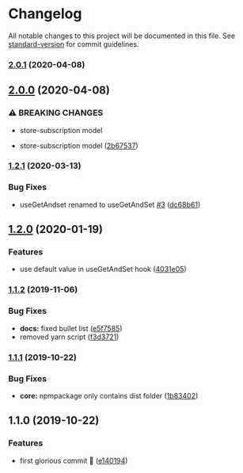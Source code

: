 # Changelog

All notable changes to this project will be documented in this file. See [standard-version](https://github.com/conventional-changelog/standard-version) for commit guidelines.

### [2.0.1](https://github.com/Spyna/react-context-hook/compare/v2.0.0...v2.0.1) (2020-04-08)

## [2.0.0](https://github.com/Spyna/react-context-hook/compare/v1.2.1...v2.0.0) (2020-04-08)


### ⚠ BREAKING CHANGES

* store-subscription model

* store-subscription model ([2b67537](https://github.com/Spyna/react-context-hook/commit/2b6753728a9c45d1cac214b06803e19521861640))

### [1.2.1](https://github.com/Spyna/react-context-hook/compare/v1.2.0...v1.2.1) (2020-03-13)


### Bug Fixes

* useGetAndset renamed to useGetAndSet [#3](https://github.com/Spyna/react-context-hook/issues/3) ([dc68b61](https://github.com/Spyna/react-context-hook/commit/dc68b619cdf5c8c57aaded4caa3558a134e6619e))

## [1.2.0](https://github.com/Spyna/react-context-hook/compare/v1.1.2...v1.2.0) (2020-01-19)


### Features

* use default value in useGetAndSet hook ([4031e05](https://github.com/Spyna/react-context-hook/commit/4031e058568c3bd3839d01d1cd086b148bbccb73))

### [1.1.2](https://github.com/Spyna/react-context-hook/compare/v1.1.1...v1.1.2) (2019-11-06)


### Bug Fixes

* **docs:** fixed bullet list ([e5f7585](https://github.com/Spyna/react-context-hook/commit/e5f758537f6b363c47b353665657382d6ae4131b))
* removed yarn script ([f3d3721](https://github.com/Spyna/react-context-hook/commit/f3d3721c2ab8d8d86347a22caf5d75f18c350710))

### [1.1.1](https://github.com/Spyna/react-context-hook/compare/v1.1.0...v1.1.1) (2019-10-22)


### Bug Fixes

* **core:** npmpackage only contains dist folder ([1b83402](https://github.com/Spyna/react-context-hook/commit/1b83402339215a52f573e6e1fd849fabc1c35041))

## 1.1.0 (2019-10-22)


### Features

* first glorious commit 🦄 ([e140194](https://github.com/Spyna/react-context-hook/commit/e14019443a00aa873d3aed84c802b3cff08ce052))
